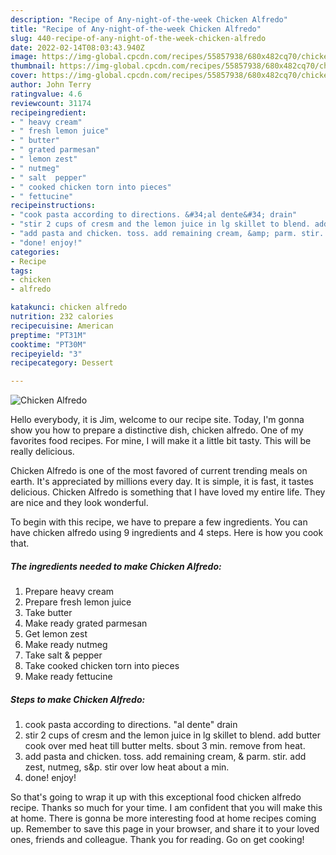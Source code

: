```yaml
---
description: "Recipe of Any-night-of-the-week Chicken Alfredo"
title: "Recipe of Any-night-of-the-week Chicken Alfredo"
slug: 440-recipe-of-any-night-of-the-week-chicken-alfredo
date: 2022-02-14T08:03:43.940Z
image: https://img-global.cpcdn.com/recipes/55857938/680x482cq70/chicken-alfredo-recipe-main-photo.jpg
thumbnail: https://img-global.cpcdn.com/recipes/55857938/680x482cq70/chicken-alfredo-recipe-main-photo.jpg
cover: https://img-global.cpcdn.com/recipes/55857938/680x482cq70/chicken-alfredo-recipe-main-photo.jpg
author: John Terry
ratingvalue: 4.6
reviewcount: 31174
recipeingredient:
- " heavy cream"
- " fresh lemon juice"
- " butter"
- " grated parmesan"
- " lemon zest"
- " nutmeg"
- " salt  pepper"
- " cooked chicken torn into pieces"
- " fettucine"
recipeinstructions:
- "cook pasta according to directions. &#34;al dente&#34; drain"
- "stir 2 cups of cresm and the lemon juice in lg skillet to blend. add butter cook over med heat till butter melts. sbout 3 min. remove from heat."
- "add pasta and chicken. toss. add remaining cream, &amp; parm. stir. add zest, nutmeg, s&amp;p. stir over low heat about a min."
- "done! enjoy!"
categories:
- Recipe
tags:
- chicken
- alfredo

katakunci: chicken alfredo 
nutrition: 232 calories
recipecuisine: American
preptime: "PT31M"
cooktime: "PT30M"
recipeyield: "3"
recipecategory: Dessert

---
```



![Chicken Alfredo](https://img-global.cpcdn.com/recipes/55857938/680x482cq70/chicken-alfredo-recipe-main-photo.jpg)

Hello everybody, it is Jim, welcome to our recipe site. Today, I'm gonna show you how to prepare a distinctive dish, chicken alfredo. One of my favorites food recipes. For mine, I will make it a little bit tasty. This will be really delicious.



Chicken Alfredo is one of the most favored of current trending meals on earth. It's appreciated by millions every day. It is simple, it is fast, it tastes delicious. Chicken Alfredo is something that I have loved my entire life. They are nice and they look wonderful.


To begin with this recipe, we have to prepare a few ingredients. You can have chicken alfredo using 9 ingredients and 4 steps. Here is how you cook that.

<!--inarticleads1-->

##### The ingredients needed to make Chicken Alfredo:

1. Prepare  heavy cream
1. Prepare  fresh lemon juice
1. Take  butter
1. Make ready  grated parmesan
1. Get  lemon zest
1. Make ready  nutmeg
1. Take  salt &amp; pepper
1. Take  cooked chicken torn into pieces
1. Make ready  fettucine




<!--inarticleads2-->

##### Steps to make Chicken Alfredo:

1. cook pasta according to directions. &#34;al dente&#34; drain
1. stir 2 cups of cresm and the lemon juice in lg skillet to blend. add butter cook over med heat till butter melts. sbout 3 min. remove from heat.
1. add pasta and chicken. toss. add remaining cream, &amp; parm. stir. add zest, nutmeg, s&amp;p. stir over low heat about a min.
1. done! enjoy!




So that's going to wrap it up with this exceptional food chicken alfredo recipe. Thanks so much for your time. I am confident that you will make this at home. There is gonna be more interesting food at home recipes coming up. Remember to save this page in your browser, and share it to your loved ones, friends and colleague. Thank you for reading. Go on get cooking!
